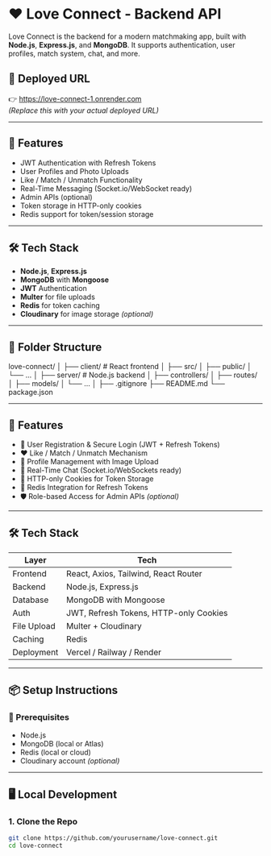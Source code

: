 # ❤️ Love Connect - Backend API

Love Connect is the backend for a modern matchmaking app, built with **Node.js**, **Express.js**, and **MongoDB**. It supports authentication, user profiles, match system, chat, and more.

## 🔗 Deployed URL

👉 https://love-connect-1.onrender.com  
*(Replace this with your actual deployed URL)*

---

## 🚀 Features

- JWT Authentication with Refresh Tokens
- User Profiles and Photo Uploads
- Like / Match / Unmatch Functionality
- Real-Time Messaging (Socket.io/WebSocket ready)
- Admin APIs (optional)
- Token storage in HTTP-only cookies
- Redis support for token/session storage

---

## 🛠 Tech Stack

- **Node.js**, **Express.js**
- **MongoDB** with **Mongoose**
- **JWT** Authentication
- **Multer** for file uploads
- **Redis** for token caching
- **Cloudinary** for image storage *(optional)*

---

## 📁 Folder Structure

love-connect/
│
├── client/ # React frontend
│ ├── src/
│ ├── public/
│ └── ...
│
├── server/ # Node.js backend
│ ├── controllers/
│ ├── routes/
│ ├── models/
│ └── ...
│
├── .gitignore
├── README.md
└── package.json


---

## 🚀 Features

- 🧑 User Registration & Secure Login (JWT + Refresh Tokens)
- ❤️ Like / Match / Unmatch Mechanism
- 👤 Profile Management with Image Upload
- 💬 Real-Time Chat (Socket.io/WebSockets ready)
- 🍪 HTTP-only Cookies for Token Storage
- 🔐 Redis Integration for Refresh Tokens
- 🛡️ Role-based Access for Admin APIs *(optional)*

---

## 🛠 Tech Stack

| Layer        | Tech                             |
|--------------|----------------------------------|
| Frontend     | React, Axios, Tailwind, React Router |
| Backend      | Node.js, Express.js              |
| Database     | MongoDB with Mongoose            |
| Auth         | JWT, Refresh Tokens, HTTP-only Cookies |
| File Upload  | Multer + Cloudinary              |
| Caching      | Redis                            |
| Deployment   | Vercel / Railway / Render        |

---

## 📦 Setup Instructions

### 🔧 Prerequisites

- Node.js
- MongoDB (local or Atlas)
- Redis (local or cloud)
- Cloudinary account *(optional)*

---

## 🖥️ Local Development

### 1. Clone the Repo

```bash
git clone https://github.com/yourusername/love-connect.git
cd love-connect
```

